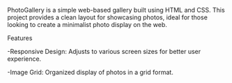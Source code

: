 PhotoGallery is a simple web-based gallery built using HTML and CSS. This project provides a clean layout for showcasing photos, ideal for those looking to create a minimalist photo display on the web.

Features

-Responsive Design: Adjusts to various screen sizes for better user experience.

-Image Grid: Organized display of photos in a grid format.
